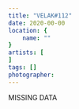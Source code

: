 ```yaml
---
title: "VELAK#112"
date: 2020-00-00
location: {
    name: ""
}
artists: [
]
tags: []
photographer: 
---
```

MISSING DATA

